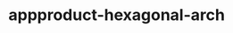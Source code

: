  # appproduct-hexagonal-arch                 
            
         
                      
        
               
                 
              
                      
     
      
         
  
 
 
